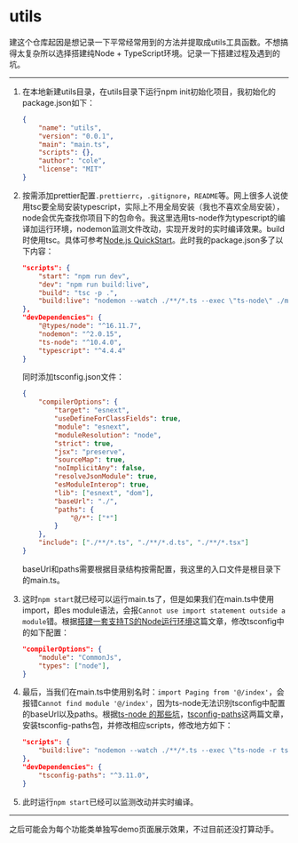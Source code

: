 # utils

建这个仓库起因是想记录一下平常经常用到的方法并提取成utils工具函数。不想搞得太复杂所以选择搭建纯Node + TypeScript环境。记录一下搭建过程及遇到的坑。

***

1. 在本地新建utils目录，在utils目录下运行npm init初始化项目，我初始化的 package.json如下：

   ```json
   {
       "name": "utils",
       "version": "0.0.1",
       "main": "main.ts",
       "scripts": {},
       "author": "cole",
       "license": "MIT"
   }
   ```

2. 按需添加prettier配置```.prettierrc```，```.gitignore```，```README```等。网上很多人说使用tsc要全局安装typescript，实际上不用全局安装（我也不喜欢全局安装），node会优先查找你项目下的包命令。我这里选用ts-node作为typescript的编译加运行环境，nodemon监测文件改动，实现开发时的实时编译效果。build时使用tsc。具体可参考[Node.js QuickStart](https://basarat.gitbook.io/typescript/nodejs)。此时我的package.json多了以下内容：

   ```json
   "scripts": {
       "start": "npm run dev",
       "dev": "npm run build:live",
       "build": "tsc -p .",
       "build:live": "nodemon --watch ./**/*.ts --exec \"ts-node\" ./main.ts"
   },
   "devDependencies": {
       "@types/node": "^16.11.7",
       "nodemon": "^2.0.15",
       "ts-node": "^10.4.0",
       "typescript": "^4.4.4"
   }
   ```

   同时添加tsconfig.json文件：

   ```json
   {
       "compilerOptions": {
           "target": "esnext",
           "useDefineForClassFields": true,
           "module": "esnext",
           "moduleResolution": "node",
           "strict": true,
           "jsx": "preserve",
           "sourceMap": true,
           "noImplicitAny": false,
           "resolveJsonModule": true,
           "esModuleInterop": true,
           "lib": ["esnext", "dom"],
           "baseUrl": "./",
           "paths": {
               "@/*": ["*"]
           }
       },
       "include": ["./**/*.ts", "./**/*.d.ts", "./**/*.tsx"]
   }
   ```

   baseUrl和paths需要根据目录结构按需配置，我这里的入口文件是根目录下的main.ts。

3. 这时```npm start```就已经可以运行main.ts了，但是如果我们在main.ts中使用import，即es module语法，会报```Cannot use import statement outside a module```错。根据[搭建一套支持TS的Node运行环境](https://www.jianshu.com/p/0d106171c1e9)这篇文章，修改tsconfig中的如下配置：

   ```json
   "compilerOptions": {
       "module": "CommonJs",
       "types": ["node"],
   }
   ```

4. 最后，当我们在main.ts中使用别名时：```import Paging from '@/index'```，会报错```Cannot find module '@/index'```，因为ts-node无法识别tsconfig中配置的baseUrl以及paths。根据[ts-node 的那些坑](https://zhuanlan.zhihu.com/p/270592378)，[tsconfig-paths](https://www.npmjs.com/package/tsconfig-paths)这两篇文章，安装tsconfig-paths包，并修改相应scripts，修改地方如下：

   ```json
   "scripts": {
       "build:live": "nodemon --watch ./**/*.ts --exec \"ts-node -r tsconfig-paths/register\" main.ts"
   },
   "devDependencies": {
       "tsconfig-paths": "^3.11.0",
   }
   ```

5. 此时运行```npm start```已经可以监测改动并实时编译。

***

   之后可能会为每个功能类单独写demo页面展示效果，不过目前还没打算动手。


